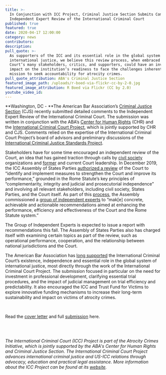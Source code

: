 ```yaml
---
title: >-
  In Conjunction with ICC Project, Criminal Justice Section Submits Comments to
  Independent Expert Review of the International Criminal Court
published: true
featured: true
date: 2020-04-17 12:00:00
category: news
contributors:
description:
pull_quote: >-
  As supporters of the ICC and its essential role in the global system of
  international justice, we believe this review process, when embraced by the
  Court’s many stakeholders, critics, and supporters, could have an invaluable
  impact on the institution’s readiness to face the challenges inherent in its
  mission to seek accountability for atrocity crimes.
pull_quote_attribution: ABA's Criminal Justice Section
featured_image_path: /uploads/r-boed-via-flickr-cc-by-2-0.jpg
featured_image_attribution: R Boed via Flickr (CC by 2.0)
youtube_video_id:
---
```


**Washington, DC -&nbsp;**The American Bar Association’s [Criminal Justice Section](https://www.americanbar.org/groups/criminal_justice/) (CJS) recently submitted detailed comments to the Independent Expert Review of the International Criminal Court. The submission was written in conjunction with the ABA’s [Center for Human Rights](https://www.americanbar.org/groups/human_rights/) (CHR) and the [International Criminal Court Project](https://www.aba-icc.org), which is jointly supported by CHR and CJS. Comments relied on the expertise of the International Criminal Court Project’s board of advisors and preliminary discussions of the [International Criminal Justice Standards Project](https://www.americanbar.org/groups/criminal_justice/committees/taskforces/).

Stakeholders have for some time encouraged an independent review of the Court, an idea that has gained traction through calls by [civil society](http://coalitionfortheicc.org/review-icc-and-rome-statute-system-2020-0) organizations and [former](https://www.atlanticcouncil.org/blogs/new-atlanticist/the-international-criminal-court-needs-fixing/) and current Court leadership. In December 2019, the ICC Assembly of States Parties [authorized a review](https://asp.icc-cpi.int/iccdocs/asp_docs/ASP18/ICC-ASP-18-Res7-ENG-ICC-Review-resolution-17Dec19-1530.cln.pdf) of the Court to “identify and implement measures to strengthen the Court and improve its performance,” grounded in the Rome Statute’s key principles of “complementarity, integrity and judicial and prosecutorial independence” and involving all relevant stakeholders, including civil society, States Parties, and the Court itself. As part of this [process](https://asp.icc-cpi.int/en_menus/asp/sessions/documentation/19th%20session/pages/review.aspx), the Assembly commissioned a [group of independent experts](https://asp.icc-cpi.int/iccdocs/asp_docs/ASP18/ICC-ASP-18-Res7-ENG.pdf#page=10) to “mak\[e\] concrete, achievable and actionable recommendations aimed at enhancing the performance, efficiency and effectiveness of the Court and the Rome Statute system.”

The Group of Independent Experts is expected to issue a report with recommendations this fall. The Assembly of States Parties also has charged itself with examining certain topics as part of the review, such as operational performance, cooperation, and the relationship between national jurisdictions and the Court.

The American Bar Association has [long supported](https://www.aba-icc.org/the-aba-icc-project/aba-policy-on-the-icc/) the International Criminal Court’s existence, independence and essential role in the global system of international justice, most directly through the work of the International Criminal Court Project. The submission focused in particular on the need for investment in professional development, clarifying essential trial procedures, and the impact of judicial management on trial efficiency and predictability. It also encouraged the ICC and Trust Fund for Victims to explore innovative funding mechanisms to increase their long-term sustainability and impact on victims of atrocity crimes.

&nbsp;

Read the [cover letter](https://www.americanbar.org/content/dam/aba/administrative/criminal_justice/cover-letter-icc-independent-experts-review.pdf) and full [submission](https://www.americanbar.org/content/dam/aba/administrative/criminal_justice/cjs-comments-icc-independent-experts.pdf) here.

&nbsp;

<br>*The International Criminal Court (ICC) Project is part of the Atrocity Crimes Initiative, which is jointly supported by the ABA's Center for Human Rights and Criminal Justice Section. The International Criminal Court Project advances international criminal justice and US-ICC relations through advocacy, education and practical legal assistance. More information about the ICC Project can be found at its&nbsp;[website](https://www.international-criminal-justice-today.org/events/challenges-and-prospects-on-the-iccs-horizon-afghanistan-myanmar-more/www.aba-icc.org).*